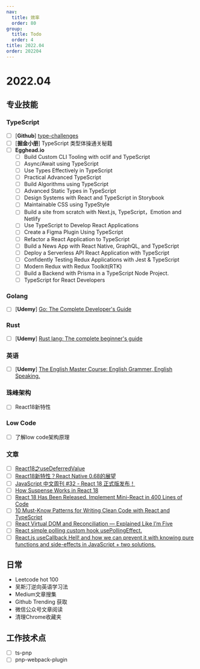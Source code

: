 ```yaml
---
nav:
  title: 效率
  order: 80
group:
  title: Todo
  order: 4
title: 2022.04
order: 202204
---
```


# 2022.04

## 专业技能

### TypeScript

- [ ] [**Github**] [type-challenges](https://github.com/type-challenges/type-challenges?utm_source=gold_browser_extension)
- [ ] [**掘金小册**] TypeScript 类型体操通关秘籍
- [ ] **Egghead.io**
  - [ ] Build Custom CLI Tooling with oclif and TypeScript
  - [ ] Async/Await using TypeScript
  - [ ] Use Types Effectively in TypeScript
  - [ ] Practical Advanced TypeScript
  - [ ] Build Algorithms using TypeScript
  - [ ] Advanced Static Types in TypeScript
  - [ ] Design Systems with React and TypeScript in Storybook
  - [ ] Maintainable CSS using TypeStyle
  - [ ] Build a site from scratch with Next.js, TypeScript，Emotion and Netlify
  - [ ] Use TypeScript to Develop React Applications
  - [ ] Create a Figma Plugin Using TypeScript
  - [ ] Refactor a React Application to TypeScript
  - [ ] Build a News App with React Native, GraphQL, and TypeScript
  - [ ] Deploy a Serverless API React Application with TypeScript
  - [ ] Confidently Testing Redux Applications with Jest & TypeScript
  - [ ] Modern Redux with Redux Toolkit(RTK)
  - [ ] Build a Backend with Prisma in a TypeScript Node Project.
  - [ ] TypeScript for React Developers

### Golang

- [ ] [**Udemy**] [Go: The Complete Developer's Guide](https://www.udemy.com/course/go-the-complete-developers-guide/)

### Rust

- [ ] [**Udemy**] [Rust lang: The complete beginner's guide](https://www.udemy.com/course/rustaceans/)

### **英语**

- [ ] [**Udemy**] [The English Master Course: English Grammer, English Speaking.](https://www.udemy.com/course/learn-english-grammar-online/)

### 珠峰架构

- [ ] React18新特性

### Low Code

- [ ] 了解low code架构原理

### 文章

- [ ] [React18之useDeferredValue](https://mp.weixin.qq.com/s/bHjM9RCpc5brpTSfXQQ8uQ)
- [ ] [React18新特性？React Native 0.68的展望](https://mp.weixin.qq.com/s/xXNSJN8V-Od8EOf12OMVsQ)
- [ ] [JavaScript 中文周刊 #32 - React 18 正式版发布！](https://mp.weixin.qq.com/s/PHyfs6v44meI38kRts5ZIw)
- [ ] [How Suspense Works in React 18](https://medium.com/better-programming/how-suspense-works-in-react-18-c7617a50447f?source=collection_home---------10-------------------------------)
- [ ] [React 18 Has Been Released. Implement Mini-React in 400 Lines of Code](https://medium.com/better-programming/react-18-has-been-released-implement-mini-react-in-400-lines-of-code-837559761758?source=collection_home---------6-------------------------------)
- [ ] [10 Must-Know Patterns for Writing Clean Code with React and TypeScript](https://medium.com/@adarshrai3011/10-must-know-patterns-for-writing-clean-code-with-react-and-typescript-d2fe9ac6ccdd)
- [ ] [React Virtual DOM and Reconciliation — Explained Like I’m Five](https://medium.com/javascript-in-plain-english/react-virtual-dom-and-reconciliation-explained-like-im-five-6e4670ffc847?source=collection_home---------9-------------------------------)
- [ ] [React simple polling custom hook usePollingEffect.](https://medium.com/@pgarciacamou/react-simple-polling-custom-hook-usepollingeffect-1e9b6b8c9c71?source=topics_v2---------4-89--------------------012f4f4a_69a9_47a3_9866_0b97fd2a29bd-------19)
- [ ] [React.js useCallback Hell! and how we can prevent it with knowing pure functions and side-effects in JavaScript + two solutions.](https://medium.com/@maxtsh/react-js-usecallback-hell-a1cf1bacac92?source=topics_v2---------6-89--------------------012f4f4a_69a9_47a3_9866_0b97fd2a29bd-------19)

## 日常

- Leetcode hot 100
- 吴斯汀逆向英语学习法
- Medium文章搜集
- Github Trending 获取
- 微信公众号文章阅读
- 清理Chrome收藏夹

## 工作技术点

- [ ] ts-pnp
- [ ] pnp-webpack-plugin
